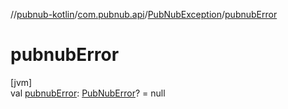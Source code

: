 //[pubnub-kotlin](../../../index.md)/[com.pubnub.api](../index.md)/[PubNubException](index.md)/[pubnubError](pubnub-error.md)

# pubnubError

[jvm]\
val [pubnubError](pubnub-error.md): [PubNubError](../-pub-nub-error/index.md)? = null
